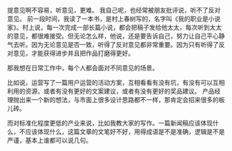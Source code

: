 提意见啊不容易，听意见，更难。
我自己呢，也经常被朋友批评说，听不了反对意见。
前一段时间，我读了一本书，是村上春树写的，名字叫《我的职业是小说家》。村上说，每一次完成一部长篇小说，都会把稿子发给他太太，每次听到太太的意见，都很难接受。但无论怎么样，他说，还是要告诉自己，努力让自己平心静气去听。因为无论意见是否一致，听得了反对意见都非常重要。因为只有听得了反对意见，才能获得进步并且把作品打磨得更好。

那我想在日常工作中，每个人都会面对不同意见的场景。

比如说，运营写了一篇用户运营的活动方案，互相看看有没有坑，有没有可以互相利用的资源，或者有没有更好的文案建议，或者有没有更好的奖品建议。
产品经理抛出来一个新的想法，与市面上很多设计思路都不一样，那肯定会招来很多的板儿砖。

而对标准化程度更低的产业来说，比如我教大家的写作。一篇新闻稿应该体现什么，不应该体现什么，这篇文章的文笔好不好，用得成语是不是准确，逻辑是不是严谨，基本上谁都可以说几句。

